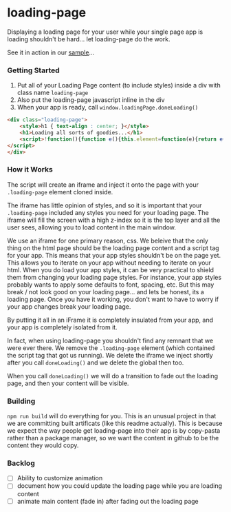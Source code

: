 # loading-page

Displaying a loading page for your user while your single page app is loading shouldn't be hard... let loading-page do the work.

See it in action in our [sample](https://cdn.rawgit.com/jhoguet/loading-page/master/dist/sample.html?v=f784822)...

### Getting Started

1. Put all of your Loading Page content (to include styles) inside a div with class name `loading-page`
2. Also put the loading-page javascript inline in the div
3. When your app is ready, call `window.loadingPage.doneLoading()`
```html
<div class="loading-page">
	<style>h1 { text-align : center; }</style>
	<h1>Loading all sorts of goodies...</h1>
    <script>!function(){function e(){this.element=function(e){return e(d.contentWindow.document.querySelector(".loading-page")),this}.bind(this),this.doneLoading=function(){delete window.loadingPage,this.element(function(e){e.classList.add("fade-out")}),setTimeout(function(){document.body.removeChild(d),document.body.classList.add("loaded")},250)}}var t=document.querySelector(".loading-page script");t.parentNode.removeChild(t);var n=document.querySelector(".loading-page"),o='<!DOCTYPE html><html lang="en"><head>    <meta charset="utf-8">    <meta http-equiv="X-UA-Compatible" content="IE=Edge">    <meta name="viewport" content="width=device-width, initial-scale=1.0">    </head><body>{{iframe-inner-html}}</body></html>';o=o.replace("{{iframe-inner-html}}",n.outerHTML);var d=document.createElement("iframe");d.setAttribute("style","position:fixed; top:0px; left:0px; bottom:0px; right:0px; width:100%; height:100%; border:none; margin:0; padding:0; overflow:hidden; z-index:999999;"),document.body.appendChild(d),d.contentWindow.document.open(),d.contentWindow.document.write(o),d.contentWindow.document.close(),n.parentNode.removeChild(n),window.loadingPage=new e}();
</script>
</div>
```

### How it Works
The script will create an iframe and inject it onto the page with your `.loading-page` element cloned inside. 

The iframe has little opinion of styles, and so it is important that your `.loading-page` included any styles you need for your loading page. The iframe will fill the screen with a high z-index so it is the top layer and all the user sees, allowing you to load content in the main window. 

We use an iframe for one primary reason, css. We beleive that the only thing on the html page should be the loading page content and a script tag for your app. This means that your app styles shouldn't be on the page yet. This allows you to iterate on your app without needing to iterate on your html. When you do load your app styles, it can be very practical to shield them from changing your loading page styles. For instance, your app styles probably wants to apply some defaults to font, spacing, etc. But this may break / not look good on your loading page... and lets be honest, its a loading page. Once you have it working, you don't want to have to worry if your app changes break your loading page. 

By putting it all in an iFrame it is completely insulated from your app, and your app is completely isolated from it. 

In fact, when using loading-page you shouldn't find any remnant that we were ever there. We remove the `.loading-page` element (which contained the script tag that got us running). We delete the iframe we inject shortly after you call `doneLoading()` and we delete the global then too. 

When you call `doneLoading()` we will do a transition to fade out the loading page, and then your content will be visible. 


### Building

`npm run build` will do everything for you. This is an unusual project in that we are committing built artificats (like this readme actually). This is because we expect the way people get loading-page into their app is by copy-pasta rather than  a package manager, so we want the content in github to be the content they would copy.

### Backlog
- [ ] Ability to customize animation
- [ ] document how you could update the loading page while you are loading content
- [ ] animate main content (fade in) after fading out the loading page